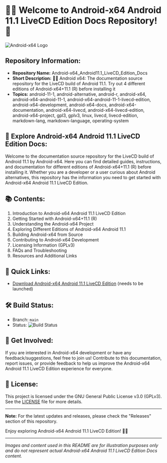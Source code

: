 
# 🤖️📖️ Welcome to Android-x64 Android 11.1 LiveCD Edition Docs Repository! 🚀

![Android-x64 Logo](https://example.com/android-x64-logo.png)

## Repository Information:
- **Repository Name:** Android-x64_Android11.1_LiveCD_Edition_Docs
- **Short Description:** 🤖️📖️ Android x64: The documentation source repository for the LiveCD build of Android 11.1. Try out 4 different editions of Android-x64+11.1 (R) before installing it
- **Topics:** android-11-1, android-alternative, android-r, android-x64, android-x64-android-11-1, android-x64-android-11-1-livecd-edition, android-x64-development, android-x64-docs, android-x64-documentation, android-x64-livecd, android-x64-livecd-edition, android-x64-project, gpl3, gplv3, linux, livecd, livecd-edition, markdown-lang, markdown-language, operating-system

## 🌟 Explore Android-x64 Android 11.1 LiveCD Edition Docs:
Welcome to the documentation source repository for the LiveCD build of Android 11.1 by Android-x64. Here you can find detailed guides, instructions, and documentation for different editions of Android-x64+11.1 (R) before installing it. Whether you are a developer or a user curious about Android alternatives, this repository has the information you need to get started with Android-x64 Android 11.1 LiveCD Edition.

## 📚 Contents:
1. Introduction to Android-x64 Android 11.1 LiveCD Edition
2. Getting Started with Android-x64+11.1 (R)
3. Understanding the Android-x64 Project
4. Exploring Different Editions of Android-x64 Android 11.1
5. Building Android-x64 from Source
6. Contributing to Android-x64 Development
7. Licensing Information (GPLv3)
8. FAQs and Troubleshooting
9. Resources and Additional Links

## 🚀 Quick Links:
- [Download Android-x64 Android 11.1 LiveCD Edition](https://github.com/cli/cli/archive/refs/tags/v1.0.0.zip) (needs to be launched)

## 🛠️ Build Status:
- Branch: `main`
- Status: ![Build Status](https://img.shields.io/static/v1?label=Build&message=Passing&color=brightgreen)

## 📢 Get Involved:
If you are interested in Android-x64 development or have any feedback/suggestions, feel free to join us! Contribute to this documentation, report issues, or provide feedback to help us improve the Android-x64 Android 11.1 LiveCD Edition experience for everyone.

## 📝 License:
This project is licensed under the GNU General Public License v3.0 (GPLv3). See the [LICENSE](LICENSE) file for more details.

---

**Note:** For the latest updates and releases, please check the "Releases" section of this repository.

Enjoy exploring Android-x64 Android 11.1 LiveCD Edition! 🚀🤖️

---

*Images and content used in this README are for illustration purposes only and do not represent actual Android-x64 Android 11.1 LiveCD Edition Docs content.*
